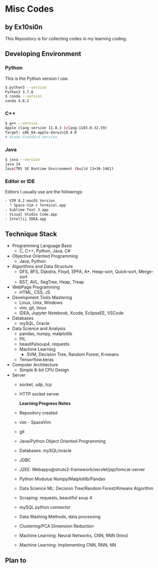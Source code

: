 # Misc Codes

## by Ex10si0n

This Repository is for collecting codes in my learning coding.

## Developing Environment

### Python

This is the Python version I use.

```bash
$ python3 --version
Python3 3.7.6
$ conda --version
conda 4.8.2
```

### C++

```bash
$ g++ --version
Apple clang version 11.0.3 (clang-1103.0.32.59)
Target: x86_64-apple-darwin19.4.0
# Xcode Standard Version
```

### Java

```bash
$ java --version
java 14
Java(TM) SE Runtime Environment (build 13+36-1461)
```

### Editor or IDE

Editors I usually use are the followings:

```bash
- VIM 8.2 macOS Version
  └ Space-Vim + Terminal.app
- Sublime Text 3.app
- Visual Studio Code.app
- Intellij IDEA.app
```

## Technique Stack

* Programming Language Basic
  * C, C++, Python, Java, C\#
* Objective Oriented Programming
  * Java, Python
* Algorithms and Data Structure
  * DFS, BFS, Dijkstra, Floyd, SPFA, A\*, Heap-sort, Quick-sort, Merge-sort
  * BST, AVL, SegTree, Heap, Treap
* WebPage Programming
  * HTML, CSS, JS
* Development Tools Mastering
  * Linux, Unix, Windows
  * vim, git, tmux
  * IDEA, Jupyter Notebook, Xcode, EclipseEE, VSCode
* Databases
  * mySQL, Oracle
* Data Science and Analysis
  * pandas, numpy, matplotlib
  * PIL
  * beautifulsoup4, requests
  * Machine Learning
    * SVM, Decision Tree, Random Forest, K-means
  * Tensorflow.keras
* Computer Architecture
  * Simple 8-bit CPU Design
* Server
  * socket, udp, tcp
  * HTTP socket server

    **Learning Progress Notes**

  * Repository created
  * vim   - SpaceVim
  * git
  * Java/Python Object Oriented Programming
  * Databases: mySQL/oracle
  * JDBC
  * J2EE: Webapps@struts2-framework/servlet/jsp/tomcat-server
  * Python Modulue Numpy/Matplotlib/Pandas
  * Data Science ML: Decision Tree/Random Forest/Kmeans Algorithm
  * Scraping: requests, beautiful soup 4
  * mySQL python connector
  * Data Washing Methods, data processing
  * Clustering/PCA Dimension Reduction
  * Machine Learning: Neural Networks, CNN, RNN (Intro)
  * Machine Learning: Implementing CNN, RNN, NN

## Plan to


